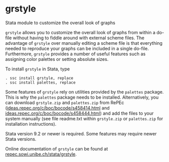 # grstyle
Stata module to customize the overall look of graphs

`grstyle` allows you to customize the overall look of graphs from within a
do-file without having to fiddle around with external scheme files. The
advantage of `grstyle` over manually editing a scheme file is that everything
needed to reproduce your graphs can be included in a single do-file.
Furthermore, `grstyle` provides a number of useful features such as assigning
color palettes or setting absolute sizes.

To install `grstyle` in Stata, type

    . ssc install grstyle, replace
    . ssc install palettes, replace

Some features of `grstyle` rely on utilities provided by the `palettes` package.
This is why the `palettes` package needs to be installed. Alternatively, 
you can download `grstyle.zip` and `palettes.zip` from RePEc 
([ideas.repec.org/c/boc/bocode/s458414.html](http://ideas.repec.org/c/boc/bocode/s458414.html) and 
[ideas.repec.org/c/boc/bocode/s458444.html](http://ideas.repec.org/c/boc/bocode/s458444.html)) 
and add the files to your system manually 
(see file readme.txt within `grstyle.zip` or `palettes.zip` for installation instructions). 

Stata version 9.2 or newer is required. Some features may require newer Stata 
versions.

Online documentation of `grstyle` can be found at
[repec.sowi.unibe.ch/stata/grstyle](http://repec.sowi.unibe.ch/stata/grstyle/).

